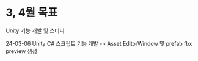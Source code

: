 # 3, 4월 목표

Unity 기능 개발 및 스터디

24-03-06
Unity C# 스크립트 기능 개발
-> Asset EditorWindow 및 prefab fbx preview 생성